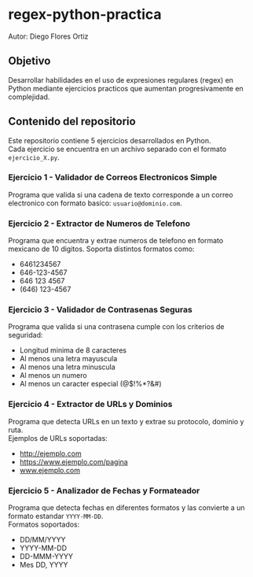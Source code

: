 # regex-python-practica
Autor: Diego Flores Ortiz  

## Objetivo
Desarrollar habilidades en el uso de expresiones regulares (regex) en Python mediante ejercicios practicos que aumentan progresivamente en complejidad.

## Contenido del repositorio
Este repositorio contiene 5 ejercicios desarrollados en Python.  
Cada ejercicio se encuentra en un archivo separado con el formato `ejercicio_X.py`.

### Ejercicio 1 - Validador de Correos Electronicos Simple
Programa que valida si una cadena de texto corresponde a un correo electronico con formato basico: `usuario@dominio.com`.

### Ejercicio 2 - Extractor de Numeros de Telefono
Programa que encuentra y extrae numeros de telefono en formato mexicano de 10 digitos. Soporta distintos formatos como:  
- 6461234567  
- 646-123-4567  
- 646 123 4567  
- (646) 123-4567  

### Ejercicio 3 - Validador de Contrasenas Seguras
Programa que valida si una contrasena cumple con los criterios de seguridad:  
- Longitud minima de 8 caracteres  
- Al menos una letra mayuscula  
- Al menos una letra minuscula  
- Al menos un numero  
- Al menos un caracter especial (@$!%*?&#)  

### Ejercicio 4 - Extractor de URLs y Dominios
Programa que detecta URLs en un texto y extrae su protocolo, dominio y ruta.  
Ejemplos de URLs soportadas:  
- http://ejemplo.com  
- https://www.ejemplo.com/pagina  
- www.ejemplo.com  

### Ejercicio 5 - Analizador de Fechas y Formateador
Programa que detecta fechas en diferentes formatos y las convierte a un formato estandar `YYYY-MM-DD`.  
Formatos soportados:  
- DD/MM/YYYY  
- YYYY-MM-DD  
- DD-MMM-YYYY  
- Mes DD, YYYY  


